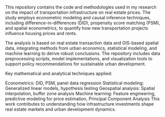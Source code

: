 This repository contains the code and methodologies used in my research on the impact of transportation infrastructure on real estate prices. The study employs econometric modeling and causal inference techniques, including difference-in-differences (DID), propensity score matching (PSM), and spatial econometrics, to quantify how new transportation projects influence housing prices and rents.

The analysis is based on real estate transaction data and GIS-based spatial data, integrating methods from urban economics, statistical modeling, and machine learning to derive robust conclusions. The repository includes data preprocessing scripts, model implementations, and visualization tools to support policy recommendations for sustainable urban development.

Key mathematical and analytical techniques applied:

Econometrics: DID, PSM, panel data regression
Statistical modeling: Generalized linear models, hypothesis testing
Geospatial analysis: Spatial interpolation, buffer zone analysis
Machine learning: Feature engineering, predictive modeling for price estimation, Principal Component Analysis
This work contributes to understanding how infrastructure investments shape real estate markets and urban development dynamics.
